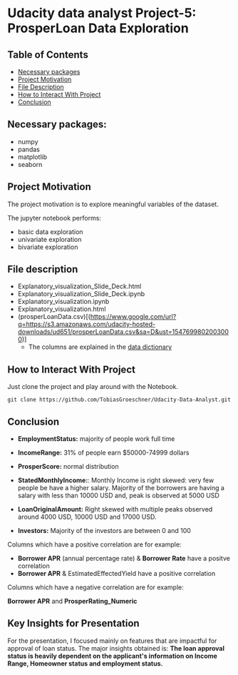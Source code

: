 # Udacity data analyst Project-5: ProsperLoan Data Exploration

## Table of Contents
 * [Necessary packages](#necessary-packages)
 * [Project Motivation](#project-motivation)
 * [File Description](#file-description)
 * [How to Interact With Project](#how-to-interact-with-project)
 * [Conclusion](#conclusion)

## Necessary packages:

- numpy
- pandas
- matplotlib
- seaborn


## Project Motivation

The project motivation is to explore meaningful variables of the dataset.

The jupyter notebook performs:

- basic data exploration
- univariate exploration
- bivariate exploration

## File description

- Explanatory_visualization_Slide_Deck.html
- Explanatory_visualization_Slide_Deck.ipynb
- Explanatory_visualization.ipynb
- Explanatory_visualization.html
- (prosperLoanData.csv)[(https://www.google.com/url?q=https://s3.amazonaws.com/udacity-hosted-downloads/ud651/prosperLoanData.csv&sa=D&ust=1547699802003000)]
    - The columns are explained in the [data dictionary](https://docs.google.com/spreadsheets/d/1gDyi_L4UvIrLTEC6Wri5nbaMmkGmLQBk-Yx3z0XDEtI/edit?usp=sharing) 

## How to Interact With Project

Just clone the project and play around with the Notebook.

`git clone https://github.com/TobiasGroeschner/Udacity-Data-Analyst.git`

## Conclusion

* **EmploymentStatus:** majority of people work full time
* **IncomeRange:** 31% of people earn $50000-74999 dollars
* **ProsperScore:** normal distribution

* **StatedMonthlyIncome:**: Monthly Income is right skewed: very few people be have a higher salary. Majority of the borrowers are having a salary with less than 10000 USD and, peak is observed at 5000 USD

* **LoanOriginalAmount:** Right skewed with multiple peaks observed around 4000 USD, 10000 USD and 17000 USD.

* **Investors:** Majority of the investors are between 0 and 100

Columns which have a positive correlation are for example:

- **Borrower APR** (annual percentage rate) & **Borrower Rate** have a positve correlation
- **Borrower APR** & EstimatedEffectedYield have a positive correlation

Columns which have a negative correlation are for example:

**Borrower APR** and **ProsperRating_Numeric**


## Key Insights for Presentation

For the presentation, I focused mainly on features that are impactful for approval of loan status.
The major insights obtained is: **The loan approval status is heavily dependent on the applicant's information on Income Range, Homeowner status and employment status.**
